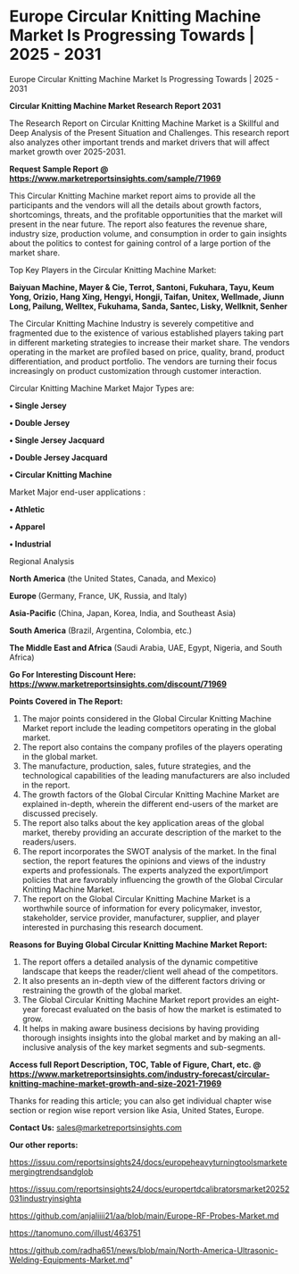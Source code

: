 # Europe Circular Knitting Machine Market Is Progressing Towards | 2025 - 2031
Europe Circular Knitting Machine Market Is Progressing Towards | 2025 - 2031

<strong>Circular Knitting Machine Market Research Report 2031</strong>

The Research Report on Circular Knitting Machine Market is a Skillful and Deep Analysis of the Present Situation and Challenges. This research report also analyzes other important trends and market drivers that will affect market growth over 2025-2031.

<strong>Request Sample Report @ <a href=https://www.marketreportsinsights.com/sample/71969>https://www.marketreportsinsights.com/sample/71969</a></strong>

This Circular Knitting Machine market report aims to provide all the participants and the vendors will all the details about growth factors, shortcomings, threats, and the profitable opportunities that the market will present in the near future. The report also features the revenue share, industry size, production volume, and consumption in order to gain insights about the politics to contest for gaining control of a large portion of the market share.

Top Key Players in the Circular Knitting Machine Market:

<strong>Baiyuan Machine, Mayer & Cie, Terrot, Santoni, Fukuhara, Tayu, Keum Yong, Orizio, Hang Xing, Hengyi, Hongji, Taifan, Unitex, Wellmade, Jiunn Long, Pailung, Welltex, Fukuhama, Sanda, Santec, Lisky, Wellknit, Senher</strong>

The Circular Knitting Machine Industry is severely competitive and fragmented due to the existence of various established players taking part in different marketing strategies to increase their market share. The vendors operating in the market are profiled based on price, quality, brand, product differentiation, and product portfolio. The vendors are turning their focus increasingly on product customization through customer interaction.

Circular Knitting Machine Market Major Types are:

<strong>• Single Jersey

• Double Jersey

• Single Jersey Jacquard

• Double Jersey Jacquard

• Circular Knitting Machine</strong>

Market Major end-user applications :

<strong>• Athletic

• Apparel

• Industrial</strong>

Regional Analysis

</u><strong><b>North America</b></strong> (the United States, Canada, and Mexico)

<strong><b>Europe </b></strong>(Germany, France, UK, Russia, and Italy)

<strong><b>Asia-Pacific</b></strong> (China, Japan, Korea, India, and Southeast Asia)

<strong><b>South America</b></strong> (Brazil, Argentina, Colombia, etc.)

<strong><b>The Middle East and Africa</b></strong> (Saudi Arabia, UAE, Egypt, Nigeria, and South Africa)

<strong>Go For Interesting Discount Here: <a href=https://www.marketreportsinsights.com/discount/71969>https://www.marketreportsinsights.com/discount/71969</a></strong>

<strong>Points Covered in The Report:</strong>
<ol>
  <li>The major points considered in the Global Circular Knitting Machine Market report include the leading competitors operating in the global market.</li>
  <li>The report also contains the company profiles of the players operating in the global market.</li>
  <li>The manufacture, production, sales, future strategies, and the technological capabilities of the leading manufacturers are also included in the report.</li>
  <li>The growth factors of the Global Circular Knitting Machine Market are explained in-depth, wherein the different end-users of the market are discussed precisely.</li>
  <li>The report also talks about the key application areas of the global market, thereby providing an accurate description of the market to the readers/users.</li>
  <li>The report incorporates the SWOT analysis of the market. In the final section, the report features the opinions and views of the industry experts and professionals. The experts analyzed the export/import policies that are favorably influencing the growth of the Global Circular Knitting Machine Market.</li>
  <li>The report on the Global Circular Knitting Machine Market is a worthwhile source of information for every policymaker, investor, stakeholder, service provider, manufacturer, supplier, and player interested in purchasing this research document.</li>
</ol>
<strong>Reasons for Buying Global Circular Knitting Machine Market Report:</strong>

<ol>
  <li>The report offers a detailed analysis of the dynamic competitive landscape that keeps the reader/client well ahead of the competitors.</li>
  <li>It also presents an in-depth view of the different factors driving or restraining the growth of the global market.</li>
  <li>The Global Circular Knitting Machine Market report provides an eight-year forecast evaluated on the basis of how the market is estimated to grow.</li>
  <li>It helps in making aware business decisions by having providing thorough insights insights into the global market and by making an all-inclusive analysis of the key market segments and sub-segments.</li>
</ol>
<strong>Access full Report Description, TOC, Table of Figure, Chart, etc. @ <a href=https://www.marketreportsinsights.com/industry-forecast/circular-knitting-machine-market-growth-and-size-2021-71969>https://www.marketreportsinsights.com/industry-forecast/circular-knitting-machine-market-growth-and-size-2021-71969</a></strong>


Thanks for reading this article; you can also get individual chapter wise section or region wise report version like Asia, United States, Europe.

<strong>Contact Us:</strong>
sales@marketreportsinsights.com

<strong>Our other reports:</strong>

<a href=https://issuu.com/reportsinsights24/docs/europeheavyturningtoolsmarketemergingtrendsandglob>https://issuu.com/reportsinsights24/docs/europeheavyturningtoolsmarketemergingtrendsandglob</a>

<a href=https://issuu.com/reportsinsights24/docs/europertdcalibratorsmarket20252031industryinsighta>https://issuu.com/reportsinsights24/docs/europertdcalibratorsmarket20252031industryinsighta</a>

<a href=https://github.com/anjaliiii21/aa/blob/main/Europe-RF-Probes-Market.md>https://github.com/anjaliiii21/aa/blob/main/Europe-RF-Probes-Market.md</a>

<a href=https://tanomuno.com/illust/463751>https://tanomuno.com/illust/463751</a>

<a href=https://github.com/radha651/news/blob/main/North-America-Ultrasonic-Welding-Equipments-Market.md>https://github.com/radha651/news/blob/main/North-America-Ultrasonic-Welding-Equipments-Market.md</a>"
